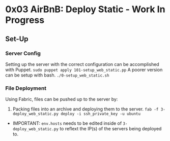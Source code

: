 # 0x03 AirBnB: Deploy Static - Work In Progress
## Set-Up
### Server Config
Setting up the server with the correct configuration can be accomplished with
Puppet.
```sudo puppet apply 101-setup_web_static.pp```
A poorer version can be setup with bash.
```./0-setup_web_static.sh```
### File Deployment
Using Fabric, files can be pushed up to the server by:
1. Packing files into an archive and deploying them to the server.
```fab -f 3-deploy_web_static.py deploy -i ssh_private_key -u ubuntu```
* IMPORTANT: ```env.hosts``` needs to be edited inside of
```3-deploy_web_static.py``` to reflext the IP(s) of the servers being
deployed to.
